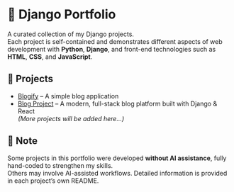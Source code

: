 # 🐍 Django Portfolio

A curated collection of my Django projects.  
Each project is self-contained and demonstrates different aspects of web development with **Python**, **Django**, and front-end technologies such as **HTML**, **CSS**, and **JavaScript**.





## 📂 Projects

- [Blogify](./Blogify) – A simple blog application  
- [Blog Project](./my_blog_project) – A modern, full-stack blog platform built with Django & React  
*(More projects will be added here...)*





## 📌 Note

Some projects in this portfolio were developed **without AI assistance**, fully hand-coded to strengthen my skills.  
Others may involve AI-assisted workflows. Detailed information is provided in each project’s own README.
